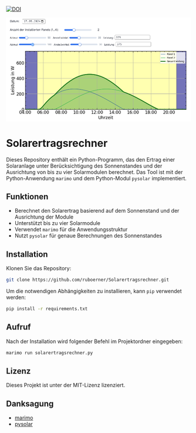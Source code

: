 [![DOI](https://zenodo.org/badge/DOI/10.5281/zenodo.11204043.svg)](https://doi.org/10.5281/zenodo.11204043)

![Screenshot.png](Screenshot.png)

# Solarertragsrechner

Dieses Repository enthält ein Python-Programm, das den Ertrag einer Solaranlage unter Berücksichtigung des Sonnenstandes und der Ausrichtung von bis zu vier Solarmodulen berechnet. Das Tool ist mit der Python-Anwendung `marimo` und dem Python-Modul `pysolar` implementiert.

## Funktionen

- Berechnet den Solarertrag basierend auf dem Sonnenstand und der Ausrichtung der Module
- Unterstützt bis zu vier Solarmodule
- Verwendet `marimo` für die Anwendungsstruktur
- Nutzt `pysolar` für genaue Berechnungen des Sonnenstandes

## Installation

Klonen Sie das Repository:

```bash
git clone https://github.com/ruboerner/Solarertragsrechner.git
```

Um die notwendigen Abhängigkeiten zu installieren, kann `pip` verwendet werden:

```bash
pip install -r requirements.txt
```

## Aufruf

Nach der Installation wird folgender Befehl im Projektordner eingegeben:

```bash
marimo run solarertragsrechner.py
```

## Lizenz

Dieses Projekt ist unter der MIT-Lizenz lizenziert.

## Danksagung

- [marimo](https://marimo.io)
- [pysolar](https://github.com/pingswept/pysolar)

